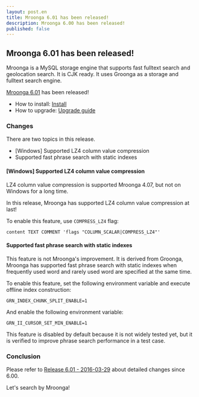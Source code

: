```yaml
---
layout: post.en
title: Mroonga 6.01 has been released!
description: Mroonga 6.00 has been released!
published: false
---
```


## Mroonga 6.01 has been released!

Mroonga is a MySQL storage engine that supports fast fulltext search
and geolocation search. It is CJK ready. It uses Groonga as a storage
and fulltext search engine.

[Mroonga 6.01](/docs/news.html#release-6.01) has been released!

  * How to install: [Install](/docs/install.html)
  * How to upgrade: [Upgrade guide](/docs/upgrade.html)

### Changes

There are two topics in this release.

  * [Windows] Supported LZ4 column value compression
  * Supported fast phrase search with static indexes

#### [Windows] Supported LZ4 column value compression

LZ4 column value compression is supported Mroonga 4.07, but not on Windows for a long time.

In this release, Mroonga has supported LZ4 column value compression at last!

To enable this feature, use ``COMPRESS_LZ4`` flag:

```
content TEXT COMMENT 'flags "COLUMN_SCALAR|COMPRESS_LZ4"'
```

#### Supported fast phrase search with static indexes

This feature is not Mroonga's improvement. It is derived from Groonga, Mroonga has supported fast phrase search with static indexes when frequently used word and rarely used word are specified at the same time.

To enable this feature, set the following environment variable and execute offline index construction:

```
GRN_INDEX_CHUNK_SPLIT_ENABLE=1
```

And enable the following environment variable:

```
GRN_II_CURSOR_SET_MIN_ENABLE=1
```

This feature is disabled by default because it is not widely tested yet, but it is verified to improve phrase search performance in a test case.


### Conclusion

Please refer to [Release 6.01 - 2016-03-29](/docs/news.html#release-6.01) about detailed changes since 6.00.

Let's search by Mroonga!
